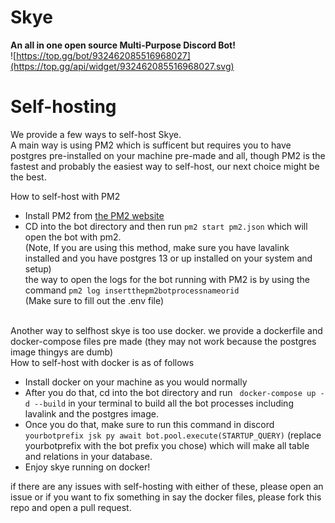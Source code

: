 # Skye
 <b>An all in one open source Multi-Purpose Discord Bot! </b><br>
 ![https://top.gg/bot/932462085516968027](https://top.gg/api/widget/932462085516968027.svg)

  
  
# Self-hosting
We provide a few ways to self-host Skye. <br>
A main way is using PM2 which is sufficent but requires you to have postgres pre-installed on your machine pre-made and all, though PM2 is the fastest and probably the easiest way to self-host, our next choice might be the best. <br>

How to self-host with PM2

- Install PM2 from [the PM2 website](https://pm2.keymetrics.io/)
- CD into the bot directory and then run ``pm2 start pm2.json`` which will open the bot with pm2. <br>
(Note, If you are using this method, make sure you have lavalink installed and you have postgres 13 or up installed on your system and setup) <br>
the way to open the logs for the bot running with PM2 is by using the command ``pm2 log insertthepm2botprocessnameorid``<br>
(Make sure to fill out the .env file)

<br>
Another way to selfhost skye is too use docker. we provide a dockerfile and docker-compose files pre made (they may not work because the postgres image thingys are dumb) <br>
How to self-host with docker is as of follows <br>

- Install docker on your machine as you would normally
- After you do that, cd into the bot directory and run `` docker-compose up -d --build`` in your terminal to build all the bot processes including lavalink and the postgres image.
- Once you do that, make sure to run this command in discord <br> ``yourbotprefix jsk py await bot.pool.execute(STARTUP_QUERY)`` (replace yourbotprefix with the bot prefix you chose) which will make all table and relations in your database.
- Enjoy skye running on docker!

if there are any issues with self-hosting with either of these, please open an issue or if you want to fix something in say the docker files, please fork this repo and open a pull request. 
